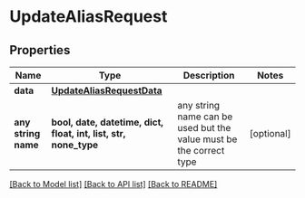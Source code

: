 # UpdateAliasRequest


## Properties
Name | Type | Description | Notes
------------ | ------------- | ------------- | -------------
**data** | [**UpdateAliasRequestData**](UpdateAliasRequestData.md) |  | 
**any string name** | **bool, date, datetime, dict, float, int, list, str, none_type** | any string name can be used but the value must be the correct type | [optional]

[[Back to Model list]](../README.md#documentation-for-models) [[Back to API list]](../README.md#documentation-for-api-endpoints) [[Back to README]](../README.md)


